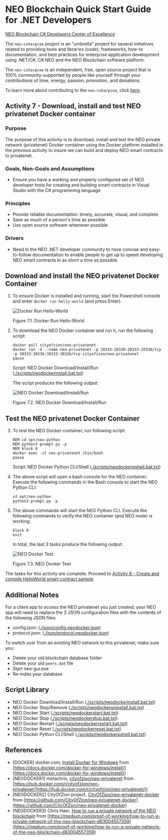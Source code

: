 # NEO Blockchain Quick Start Guide for .NET Developers

[NEO Blockchain C# Developers Center of Excellence](https://github.com/mwherman2000/neo-csharpcoe/blob/master/README.md)

The `neo-csharpcoe` project is an "umbrella" project for several initiatives related to providing tools and libraries (code), frameworks, how-to documentation, and best practices for enterprise application development using .NET/C#, C#.NEO and the NEO Blockchain software platform.

The `neo-csharpcoe` is an independent, free, open source project that is 100% community-supported by people like yourself through your contributions of time, energy, passion, promotion, and donations.  

To learn more about contributing to the `neo-csharpcoe`, click [here](https://github.com/mwherman2000/neo-csharpcoe/blob/master/CONTRIBUTE.md).

## Activity 7 - Download, install and test NEO privatenet Docker container

### Purpose

The purpose of this activity is to download, install and test the NEO private network (privatenet) Docker container using the Docker platform installed in the previous activity to insure we can build and deploy NEO smart contracts to privatenet.

### Goals, Non-Goals and Assumptions

* Ensure you have a working and properly configured set of NEO developer tools for creating and building smart contracts in Visual Studio with the C# programming language

### Principles

* Provide reliable documentation: timely, accurate, visual, and complete
* Save as much of a person's time as possible
* Use open source software whenever possible

### Drivers

* Need in the NEO .NET developer community to have concise and easy-to-follow documentation to enable people to get up to speed developing NEO smart contracts in as short a time as possible

## Download and install the NEO privatenet Docker Container

1. To ensure Docker is installed and running, start the Powershell console and enter `docker run hello-world` (and press Enter).

    ![Docker Run Hello-World](./images/06-installdockerplatform/Docker8Install.png)
  
    Figure 7.1. Docker Run Hello-World

2. To download the NEO Docker container and run it, run the following script: 
    ```
    docker pull cityofzion/neo-privatenet
    docker run -d --name neo-privatenet -p 20333-20336:20333-20336/tcp -p 30333-30336:30333-30336/tcp cityofzion/neo-privatenet
    pause
    ```
    Script: NEO Docker Download/Install/Run  ([./scripts/neodockerinstall.bat.txt](./scripts/neodockerinstall.bat.txt))

    The script produces the following output:

    ![NEO Docker Download/Install/Run](./images/07-installneoprivatenetcontainer/DockerNeo1Install.png)
  
    Figure 7.2. NEO Docker Download/Install/Run

## Test the NEO privatenet Docker Container

3. To test the NEO Docker container, run following script:
    ```
    REM cd opt/neo-python
    REM python3 prompt.py -p
    REM block 0
    docker exec -it neo-privatenet /bin/bash
    pause
    ```
    Script: NEO Docker Python CLI/Shell ([./scripts/neodockerpshell.bat.txt](./scripts/neodockerpshell.bat.txt))

4. The above script will open a bash console for the NEO container. Execute the following commands in the Bash console to start the NEO Python CLI:
    ```
    cd opt/neo-python
    python3 prompt.py -p
    ```

5. The above commands will start the NEO Python CLI. Execute the following commands to verify the NEO container (and NEO node) is working:
    ```
    block 0
    exit
    ```

    In total, the last 3 tasks produce the following output:

    ![NEO Docker Test](./images/07-installneoprivatenetcontainer/DockerNeo1Test.png)
  
    Figure 7.3. NEO Docker Test

The tasks for this activity are complete. Proceed to [Activity 8 - Create and compile HelloWorld smart contract sample](./08-createcompilesmartcontract.md).

## Additional Notes

For a client app to access the NEO privatenet you just created, your NEO app will need to replace the 2 JSON configuration files with the contents of the following JSON files:

* config.json: ([./json/config.neodocker.json](./json/config.neodocker.json))
* protocol.json: ([./json/protocol.neodocker.json](./json/protocol.neodocker.json))

To switch over from an existing NEO network to this privatenet, make sure you:
* Delete your old blockchain database folder
* Delete your old `peers.dat` file
* Start neo-gui.exe
* Re-index your database

## Script Library

* NEO Docker Download/Install/Run ([./scripts/neodockerinstall.bat.txt](./scripts/neodockerinstall.bat.txt))
* NEO Docker Stop/Remove ([./scripts/neodockeruninstall.bat.txt](./scripts/neodockeruninstall.bat.txt))
* NEO Docker Start ([./scripts/neodockerstart.bat.txt](./scripts/neodockerstart.bat.txt))
* NEO Docker Stop ([./scripts/neodockerstop.bat.txt](./scripts/neodockerstop.bat.txt))
* NEO Docker Restart ([./scripts/neodockerrestart.bat.txt](./scripts/neodockerrestart.bat.txt))
* NEO Docker Reset ([./scripts/neodockerreset.bat.txt](./scripts/neodockerreset.bat.txt))
* NEO Docker Python CLI/Shell ([./scripts/neodockerpshell.bat.txt](./scripts/neodockerpshell.bat.txt))

## References

* [DOCKER] docker.com, [Install Docker for Windows](https://docs.docker.com/docker-for-windows/install/) from [https://docs.docker.com/docker-for-windows/install/] (https://docs.docker.com/docker-for-windows/install/)
* [NEODOCKER1] metachris, [cityofzion/neo-privatenet](https://hub.docker.com/r/cityofzion/neo-privatenet/) from [https://hub.docker.com/r/cityofzion/neo-privatenet/]https://hub.docker.com/r/cityofzion/neo-privatenet/()
* [NEODOCKER2] CityOfZion project, [CityOfZion/neo-privatenet-docker](https://github.com/CityOfZion/neo-privatenet-docker) from [https://github.com/CityOfZion/neo-privatenet-docker](https://github.com/CityOfZion/neo-privatenet-docker)
* [NEODOCKER3] Chris Haer, [How to run a private network of the NEO blockchain](https://medium.com/proof-of-working/how-to-run-a-private-network-of-the-neo-blockchain-d83004557359) from [https://medium.com/proof-of-working/how-to-run-a-private-network-of-the-neo-blockchain-d83004557359](https://medium.com/proof-of-working/how-to-run-a-private-network-of-the-neo-blockchain-d83004557359)
